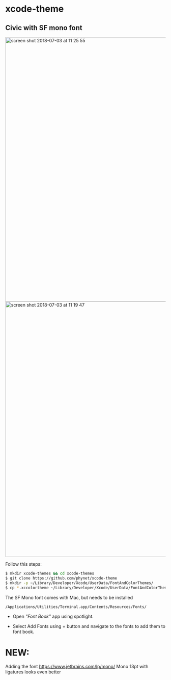 # xcode-theme
## Civic with SF mono font 

<img width="829" alt="screen shot 2018-07-03 at 11 25 55" src="https://user-images.githubusercontent.com/724536/42213886-4b252a10-7eba-11e8-8f59-4a0147d8523d.png">

<img width="801" alt="screen shot 2018-07-03 at 11 19 47" src="https://user-images.githubusercontent.com/724536/42211133-18fa8140-7eb3-11e8-93b8-643abad7d720.png">

Follow this steps:
```bash
$ mkdir xcode-themes && cd xcode-themes
$ git clone https://github.com/phynet/xcode-theme
$ mkdir -p ~/Library/Developer/Xcode/UserData/FontAndColorThemes/
$ cp *.xccolortheme ~/Library/Developer/Xcode/UserData/FontAndColorThemes/
```

   

The SF Mono font comes with Mac, but needs to be installed 

```bash
/Applications/Utilities/Terminal.app/Contents/Resources/Fonts/
 ```     
      
- Open *"Font Book"* app using spotlight.

- Select Add Fonts using + button and navigate to the fonts to add them to font book.


# NEW:

Adding the font https://www.jetbrains.com/lp/mono/  Mono 13pt with ligatures looks even better
